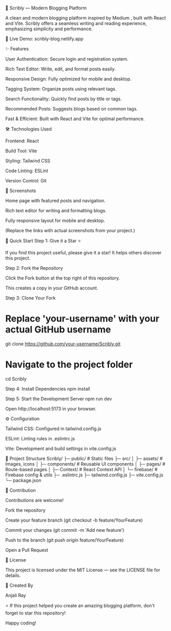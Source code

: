 📝 Scribly — Modern Blogging Platform

A clean and modern blogging platform inspired by Medium
, built with React and Vite. Scribly offers a seamless writing and reading experience, emphasizing simplicity and performance.

🔗 Live Demo: scribly-blog.netlify.app

✨ Features

User Authentication: Secure login and registration system.

Rich Text Editor: Write, edit, and format posts easily.

Responsive Design: Fully optimized for mobile and desktop.

Tagging System: Organize posts using relevant tags.

Search Functionality: Quickly find posts by title or tags.

Recommended Posts: Suggests blogs based on common tags.

Fast & Efficient: Built with React and Vite for optimal performance.

🛠 Technologies Used

Frontend: React

Build Tool: Vite

Styling: Tailwind CSS

Code Linting: ESLint

Version Control: Git

📸 Screenshots


Home page with featured posts and navigation.


Rich text editor for writing and formatting blogs.


Fully responsive layout for mobile and desktop.

(Replace the links with actual screenshots from your project.)

🚀 Quick Start
Step 1: Give it a Star ⭐

If you find this project useful, please give it a star! It helps others discover this project.

Step 2: Fork the Repository

Click the Fork button at the top right of this repository.

This creates a copy in your GitHub account.

Step 3: Clone Your Fork
# Replace 'your-username' with your actual GitHub username
git clone https://github.com/your-username/Scribly.git

# Navigate to the project folder
cd Scribly

Step 4: Install Dependencies
npm install

Step 5: Start the Development Server
npm run dev


Open http://localhost:5173
 in your browser.

⚙️ Configuration

Tailwind CSS: Configured in tailwind.config.js

ESLint: Linting rules in .eslintrc.js

Vite: Development and build settings in vite.config.js

📁 Project Structure
Scribly/
├─ public/             # Static files
├─ src/
│  ├─ assets/          # Images, icons
│  ├─ components/      # Reusable UI components
│  ├─ pages/           # Route-based pages
│  ├─ Context/         # React Context API
│  └─ firebase/        # Firebase config & utils
├─ .eslintrc.js
├─ tailwind.config.js
├─ vite.config.js
└─ package.json

🤝 Contribution

Contributions are welcome!

Fork the repository

Create your feature branch (git checkout -b feature/YourFeature)

Commit your changes (git commit -m 'Add new feature')

Push to the branch (git push origin feature/YourFeature)

Open a Pull Request

📜 License

This project is licensed under the MIT License — see the LICENSE
 file for details.

👤 Created By

Anjali Ray

⭐ If this project helped you create an amazing blogging platform, don't forget to star this repository!

Happy coding!
